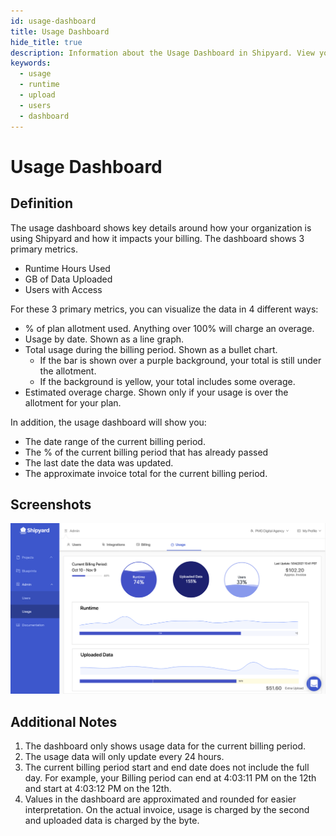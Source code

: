 ```yaml
---
id: usage-dashboard
title: Usage Dashboard
hide_title: true
description: Information about the Usage Dashboard in Shipyard. View your organization's runtime, data upload, and user counts.
keywords:
  - usage
  - runtime
  - upload
  - users
  - dashboard
---
```


# Usage Dashboard

## Definition

The usage dashboard shows key details around how your organization is using Shipyard and how it impacts your billing. The dashboard shows 3 primary metrics.

- Runtime Hours Used
- GB of Data Uploaded
- Users with Access

For these 3 primary metrics, you can visualize the data in 4 different ways:

- % of plan allotment used. Anything over 100% will charge an overage.
- Usage by date. Shown as a line graph.
- Total usage during the billing period. Shown as a bullet chart.
  - If the bar is shown over a purple background, your total is still under the allotment.
  - If the background is yellow, your total includes some overage.
- Estimated overage charge. Shown only if your usage is over the allotment for your plan.

In addition, the usage dashboard will show you:

- The date range of the current billing period.
- The % of the current billing period that has already passed
- The last date the data was updated.
- The approximate invoice total for the current billing period.

## Screenshots

![](../../.gitbook/assets/image_91.png)

## Additional Notes

1. The dashboard only shows usage data for the current billing period.
2. The usage data will only update every 24 hours.
3. The current billing period start and end date does not include the full day. For example, your Billing period can end at 4:03:11 PM on the 12th and start at 4:03:12 PM on the 12th.
4. Values in the dashboard are approximated and rounded for easier interpretation. On the actual invoice, usage is charged by the second and uploaded data is charged by the byte.
